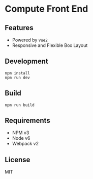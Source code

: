 # Compute Front End
## Features

* Powered by `Vue2`
* Responsive and Flexible Box Layout

## Development
```
npm install
npm run dev
```

## Build
```
npm run build
```

## Requirements

* NPM v3
* Node v6
* Webpack v2

## License

MIT

